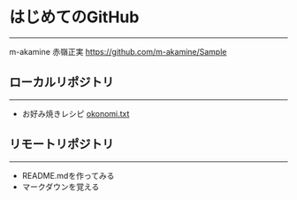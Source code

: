 # はじめてのGitHub
***
m-akamine 赤嶺正実
<https://github.com/m-akamine/Sample>

## ローカルリポジトリ
***
* お好み焼きレシピ
	[okonomi.txt](okonomi.txt)
## リモートリポジトリ
***
* README.mdを作ってみる
* マークダウンを覚える
